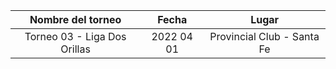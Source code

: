 |      Nombre del torneo       |   Fecha    |           Lugar            |
|:----------------------------:|:----------:|:--------------------------:|
| Torneo 03 - Liga Dos Orillas | 2022 04 01 | Provincial Club - Santa Fe |